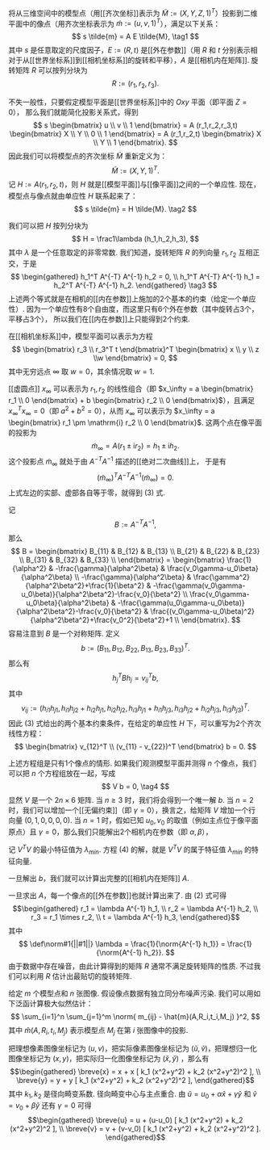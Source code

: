 将从三维空间中的模型点（用[[齐次坐标]]表示为 $\tilde{M} := (X,Y,Z,1)^T$）投影到二维平面中的像点（用齐次坐标表示为 $\tilde{m} := (u,v,1)^T$），满足以下关系：
$$
s \tilde{m} = A E \tilde{M},
\tag1
$$
其中 $s$ 是任意取定的尺度因子，$E := (R,t)$ 是[[外在参数]]（用 $R$ 和 $t$ 分别表示相对于从[[世界坐标系]]到[[相机坐标系]]的旋转和平移），$A$ 是[[相机内在矩阵]].
旋转矩阵 $R$ 可以按列分块为
$$
R := (r_1,r_2,r_3).
$$

不失一般性，只要假定模型平面是[[世界坐标系]]中的 $Oxy$ 平面（即平面 $Z=0$），
那么我们就能简化投影关系式，得到
$$
s
\begin{bmatrix}
u \\ v \\ 1
\end{bmatrix}
= A (r_1,r_2,r_3,t)
\begin{bmatrix}
X \\ Y \\ 0 \\ 1
\end{bmatrix}
= A (r_1,r_2,t)
\begin{bmatrix}
X \\ Y \\ 1
\end{bmatrix}.
$$
因此我们可以将模型点的齐次坐标 $\tilde{M}$ 重新定义为：
$$
\tilde{M} := (X,Y,1)^T.
$$
记 $H := A (r_1,r_2,t)$，则 $H$ 就是[[模型平面]]与[[像平面]]之间的一个单应性.
现在，模型点与像点就由单应性 $H$ 联系起来了：$$
s \tilde{m}
= H \tilde{M}.
\tag2
$$

我们可以把 $H$ 按列分块为
$$
H = \frac1\lambda (h_1,h_2,h_3),
$$
其中 $\lambda$ 是一个任意取定的非零常数.
我们知道，旋转矩阵 $R$ 的列向量 $r_1,r_2$ 互相正交，于是$$
\begin{gathered}
h_1^T A^{-T} A^{-1} h_2 = 0,
\\
h_1^T A^{-T} A^{-1} h_1
= h_2^T A^{-T} A^{-1} h_2.
\end{gathered}
\tag3
$$
上述两个等式就是在相机的[[内在参数]]上施加的2个基本的约束（给定一个单应性）.
因为一个单应性有8个自由度，而这里只有6个外在参数（其中旋转占3个，平移占3个），
所以我们在[[内在参数]]上只能得到2个约束.

在[[相机坐标系]]中，模型平面可以表示为方程$$
\begin{bmatrix}
r_3 \\ r_3^T t
\end{bmatrix}^T
\begin{bmatrix}
x \\ y \\ z \\w
\end{bmatrix}
= 0,
$$
其中无穷远点 $\infty$ 取 $w=0$，其余情况取 $w = 1$.

[[虚圆点]] $x_\infty$ 可以表示为 $r_1,r_2$ 的线性组合（即 $x_\infty = a \begin{bmatrix} r_1 \\ 0 \end{bmatrix} + b \begin{bmatrix} r_2 \\ 0 \end{bmatrix}$），且满足 $x_\infty^T x_\infty = 0$（即 $a^2 + b^2 = 0$），从而 $x_\infty$ 可以表示为 $x_\infty = a \begin{bmatrix} r_1 \pm \mathrm{i} r_2 \\ 0 \end{bmatrix}$.
这两个点在像平面的投影为$$
\tilde{m}_\infty
= A (r_1 \pm \mathrm{i} r_2)
= h_1 \pm \mathrm{i} h_2.
$$
这个投影点 $\tilde{m}_\infty$ 就处于由 $A^{-T} A^{-1}$ 描述的[[绝对二次曲线]]上，
于是有$$
(\tilde{m}_\infty)^T A^{-T} A^{-1} (\tilde{m}_\infty) = 0.
$$
上式左边的实部、虚部各自等于零，就得到 (3) 式.

记$$
B := A^{-T} A^{-1},
$$
那么$$
B = \begin{bmatrix}
B_{11} & B_{12} & B_{13} \\
B_{21} & B_{22} & B_{23} \\
B_{31} & B_{32} & B_{33} \\
\end{bmatrix}
= \begin{bmatrix}
\frac{1}{\alpha^2} & -\frac{\gamma}{\alpha^2\beta} & \frac{v_0\gamma-u_0\beta}{\alpha^2\beta} \\
-\frac{\gamma}{\alpha^2\beta} & \frac{\gamma^2}{\alpha^2\beta^2}+\frac{1}{\beta^2} & -\frac{\gamma(v_0\gamma-u_0\beta)}{\alpha^2\beta^2}-\frac{v_0}{\beta^2} \\
\frac{v_0\gamma-u_0\beta}{\alpha^2\beta} & -\frac{\gamma(u_0\gamma-u_0\beta)}{\alpha^2\beta^2}-\frac{v_0}{\beta^2} & \frac{(v_0\gamma-u_0\beta)^2}{\alpha^2\beta^2}+\frac{v_0^2}{\beta^2}+1 \\
\end{bmatrix}.
$$
容易注意到 $B$ 是一个对称矩阵.
定义$$
b:=(B_{11},B_{12},B_{22},B_{13},B_{23},B_{33})^T.
$$
那么有$$
h_j^T B h_j = v_{ij}^T b,
$$
其中$$
v_{ij}:=(
h_{i1} h_{j1},
h_{i1} h_{j2} + h_{i2} h_{j1},
h_{i2} h_{j2},
h_{i3} h_{j1} + h_{i1} h_{j3},
h_{i3} h_{j2} + h_{i2} h_{j3},
h_{i3} h_{j3}
)^T.
$$
因此 (3) 式给出的两个基本约束条件，在给定的单应性 $H$ 下，可以重写为2个齐次线性方程：$$
\begin{bmatrix}
v_{12}^T \\
(v_{11} - v_{22})^T
\end{bmatrix}
b
= 0.
$$

上述方程组是只有1个像点的情形.
如果我们观测模型平面并测得 $n$ 个像点，我们可以把 $n$ 个方程组放在一起，写成$$
V b = 0,
\tag4
$$显然 $V$ 是一个 $2n \times 6$ 矩阵.
当 $n\geq3$ 时，我们将会得到一个唯一解 $b$.
当 $n=2$ 时，我们可以增加一个[[无偏约束]]（即 $\gamma = 0$），换言之，给矩阵 $V$ 增加一个行向量 $(0,1,0,0,0,0)$.
当 $n=1$ 时，假如已知 $u_0,v_0$ 的取值（例如主点位于像平面原点）且 $\gamma=0$，那么我们只能解出2个相机内在参数（即 $\alpha,\beta$），

记 $V^T V$ 的最小特征值为 $\lambda_{min}$.
方程 (4) 的解，就是 $V^T V$ 的属于特征值 $\lambda_{min}$ 的特征向量.

一旦解出 $b$，我们就可以计算出完整的[[相机内在矩阵]] $A$.

一旦求出 $A$，每一个像点的[[外在参数]]也就计算出来了.
由 (2) 式可得$$\begin{gathered}
r_1 = \lambda A^{-1} h_1, \\
r_2 = \lambda A^{-1} h_2, \\
r_3 = r_1 \times r_2, \\
t = \lambda A^{-1} h_3,
\end{gathered}$$其中$$
\def\norm#1{||#1||}
\lambda
= \frac{1}{\norm{A^{-1} h_1}}
= \frac{1}{\norm{A^{-1} h_2}}.
$$
由于数据中存在噪音，由此计算得到的矩阵 $R$ 通常不满足旋转矩阵的性质.
不过我们可以利用 $R$ 估计出最贴切的旋转矩阵.

给定 $m$ 个模型点和 $n$ 张图像.
假设像点数据有独立同分布噪声污染.
我们可以用如下泛函计算极大似然估计：$$
\sum_{i=1}^n \sum_{j=1}^m \norm{
	m_{ij}
	- \hat{m}(A,R_i,t_i,M_j)
}^2,
$$
其中 $\hat{m}(A,R_i,t_i,M_j)$ 表示模型点 $M_j$ 在第 $i$ 张图像中的投影.

把理想像素图像坐标记为 $(u,v)$，把实际像素图像坐标记为 $(\breve{u},\breve{v})$，把理想归一化图像坐标记为 $(x,y)$，把实际归一化图像坐标记为 $(\breve{x},\breve{y})$ ，那么有$$\begin{gathered}
\breve{x} = x + x [
	k_1 (x^2+y^2) + k_2 (x^2+y^2)^2
], \\
\breve{y} = y + y [
	k_1 (x^2+y^2) + k_2 (x^2+y^2)^2
],
\end{gathered}$$其中 $k_1,k_2$ 是径向畸变系数.
径向畸变中心与主点重合.
由 $\breve{u} = u_0 + \alpha \breve{x} + \gamma \breve{y}$ 和 $\breve{v} = v_0 + \beta \breve{y}$ 还有 $\gamma=0$ 可得$$\begin{gathered}
\breve{u} = u + (u-u_0) [
	k_1 (x^2+y^2) + k_2 (x^2+y^2)^2
], \\
\breve{v} = v + (v-v_0) [
	k_1 (x^2+y^2) + k_2 (x^2+y^2)^2
].
\end{gathered}$$

